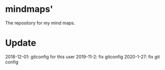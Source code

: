 # mindmaps'

The repository for my mind maps.
# Update

2018-12-01: gitconfig for this user
2019-11-2: fix gitconfig
2020-1-27: fix git config